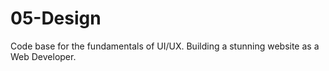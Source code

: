 # 05-Design

Code base for the fundamentals of UI/UX.
Building a stunning website as a Web Developer.
